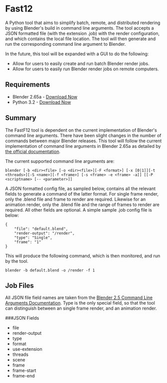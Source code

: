 Fast12
=============
A Python tool that aims to simplify batch, remote, and distributed rendering by using Blender's build in command line
arguments. The tool accepts a JSON formatted file (with the extension .job) with the render configuration, and which contains the local file location. The tool will then generate and run the corresponding command line argument to Blender. 

In the future, this tool will be expanded with a GUI to do the following:
* Allow for users to easily create and run batch Blender render jobs.
* Allow for users to easily run Blender render jobs on remote computers.

Requirements
-------
* Blender 2.65a - [Download Now](http://www.blender.org/download/get-blender/)
* Python 3.2 - [Download Now](http://www.python.org/download/releases/3.2/)

Summary
-------
The FastF12 tool is dependent on the current implementation of Blender's command line arguments. There have been slight changes in the number of commands between major Blender releases. This tool will follow the current implementation of command line arguments in Blender 2.65a as detailed by [the official documentation](http://wiki.blender.org/index.php/Doc:2.6/Manual/Render/Command_Line).

The current supported command line arguments are:

	blender [-b <dir><file> [-o <dir><file>][-F <format>] [-x [0|1]][-t <threads>][-S <name>][-f <frame>] [-s <frame> -e <frame> -a]] [[-P <scriptname> [-- <parameter>]]

A JSON formatted config file, as sampled below, contains all the relevant fields to generate a command of the latter format.
For single frame render, only the .blend file and frame to render are required. Likewise for an animation render, only the .blend file and the range of frames to render are required. All other fields are optional. A simple sample .job config file is below:

	{
	    "file": "default.blend",
	    "render-output": "/render",
	    "type": "Single",
	    "frame": "1"
	}

This will produce the following command, which is then monitored, and run by the tool. 

	blender -b default.blend -o /render -f 1

Job Files
-------
All JSON file field names are taken from the [Blender 2.5 Command Line Arguments Documentation](http://wiki.blender.org/index.php/Dev:2.5/Doc/Command_Line_Arguments). Type is the only special field, so that the tool can distinguish between an single frame render, and an animation render. 

###JSON Fields

* file
* render-output
* type
* format
* use-extension
* threads
* scene
* frame
* frame-start
* frame-end